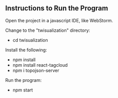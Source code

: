 ## Instructions to Run the Program

Open the project in a javascript IDE, like WebStorm.

Change to the "twisualization" directory:  
* cd twisualization  
  
Install the following:  
* npm install  
* npm install react-tagcloud  
* npm i topojson-server  
  
Run the program:  
* npm start  

